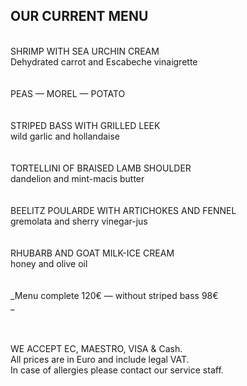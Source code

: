 ## OUR CURRENT MENU
<br>
SHRIMP WITH SEA URCHIN CREAM<br>
Dehydrated carrot and Escabeche vinaigrette<br>
<br>
<br>
PEAS — MOREL — POTATO<br>
<br>
<br>
STRIPED BASS WITH GRILLED LEEK <br>
wild garlic and hollandaise<br>
<br>
<br>
TORTELLINI OF BRAISED LAMB SHOULDER <br>
dandelion and mint-macis butter<br>
<br>
<br>
BEELITZ POULARDE WITH ARTICHOKES AND FENNEL<br>
gremolata and sherry vinegar-jus<br>
<br>
<br>
RHUBARB AND GOAT MILK-ICE CREAM<br>
honey and olive oil<br>
<br>
<br>
_Menu complete 120€ — without striped bass 98€<br>_
<br>
<br>
<br>
<br/>
WE ACCEPT EC, MAESTRO, VISA & Cash.<br/>
All prices are in Euro and include legal VAT.<br/>
In case of allergies please contact our service staff.<br/>
